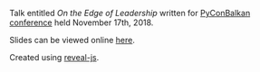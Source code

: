 Talk entitled _On the Edge of Leadership_ written for [PyConBalkan conference](https://pyconbalkan.com/speaker/mislav-cimpersak/) held November 17th, 2018.

Slides can be viewed online [here](https://mislavcimpersak.github.io/on-the-edge-of-leadership-talk/).

Created using [reveal-js](https://github.com/hakimel/reveal.js/).
